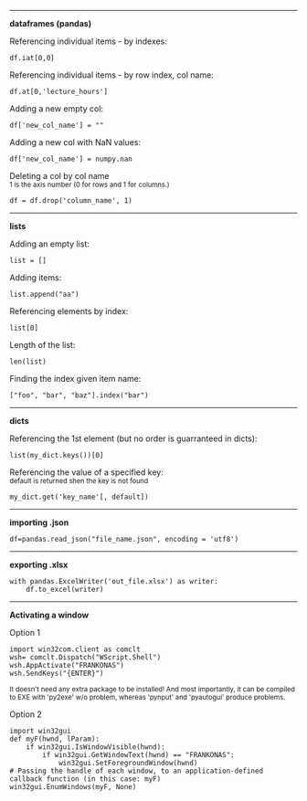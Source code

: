 -------------------------------------------------------------------------------
**dataframes (pandas)**

Referencing individual items - by indexes:

    df.iat[0,0]
    
Referencing individual items - by row index, col name:

    df.at[0,'lecture_hours']
    
Adding a new empty col:

    df['new_col_name'] = ""
    
Adding a new col with NaN values:

    df['new_col_name'] = numpy.nan
    
Deleting a col by col name  
<sup>1 is the axis number (0 for rows and 1 for columns.)</sup>

    df = df.drop('column_name', 1)

----------------------------------------------------------------------------
**lists**

Adding an empty list:

    list = []

Adding items:

    list.append("aa")

Referencing elements by index:

    list[0]

Length of the list:

    len(list)

Finding the index given item name:

    ["foo", "bar", "baz"].index("bar")

----------------------------------------------------------------------------
**dicts**

Referencing the 1st element (but no order is guarranteed in dicts):

    list(my_dict.keys())[0]
    
Referencing the value of a specified key:  
<sup>default is returned shen the key is not found</sup>

    my_dict.get('key_name'[, default])

----------------------------------------------------------------------------
**importing .json**

    df=pandas.read_json("file_name.json", encoding = 'utf8')
    
----------------------------------------------------------------------------
**exporting .xlsx**

    with pandas.ExcelWriter('out_file.xlsx') as writer:
        df.to_excel(writer)

----------------------------------------------------------------------------
**Activating a window**

Option 1

    import win32com.client as comclt
    wsh= comclt.Dispatch("WScript.Shell")
    wsh.AppActivate("FRANKONAS")
    wsh.SendKeys("{ENTER}") 
<sup>It doesn't need any extra package to be installed! And most importantly, it can be compiled to EXE with 'py2exe' w/o problem, whereas 'pynput' and 'pyautogui' produce problems. </sup>


Option 2

    import win32gui
    def myF(hwnd, lParam):
        if win32gui.IsWindowVisible(hwnd):
            if win32gui.GetWindowText(hwnd) == "FRANKONAS":
                win32gui.SetForegroundWindow(hwnd)
    # Passing the handle of each window, to an application-defined callback function (in this case: myF)
    win32gui.EnumWindows(myF, None)

